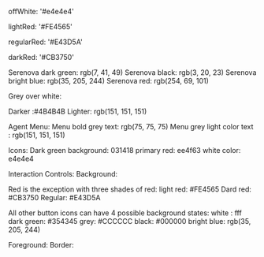 offWhite: '#e4e4e4'

lightRed: '#FE4565'

regularRed: '#E43D5A'

darkRed: '#CB3750'

Serenova dark green: rgb(7, 41, 49)
Serenova black: rgb(3, 20, 23)
Serenova bright blue: rgb(35, 205, 244)
Serenova red: rgb(254, 69, 101)

Grey over white:

Darker :#4B4B4B
Lighter: rgb(151, 151, 151)

Agent Menu:
Menu bold grey text: rgb(75, 75, 75)
Menu grey light color text : rgb(151, 151, 151)

Icons:
Dark green background: 031418
primary red: ee4f63
white color: e4e4e4

Interaction Controls:
Background:

Red is the exception with three shades of red:
light red: #FE4565
Dard red: #CB3750
Regular: #E43D5A

All other button icons can have 4 possible background states:
white : fff
dark green: #354345
grey: #CCCCCC
black: #000000
bright blue: rgb(35, 205, 244)

Foreground:
Border:
